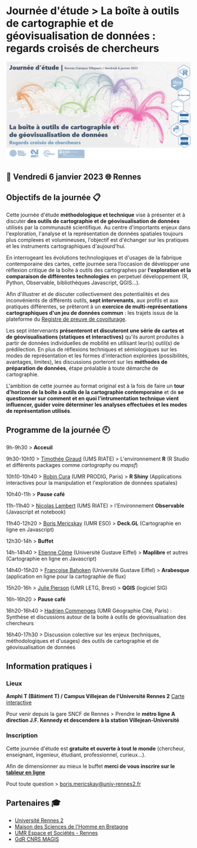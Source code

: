 # Journée d'étude > La boîte à outils de cartographie et de géovisualisation de données : regards croisés de chercheurs 


![alt text](https://raw.githubusercontent.com/magisAR9/JEGeovizRennes/main/VisuelJE_Rennes.PNG)


## :calendar: **Vendredi 6 janvier 2023** :globe_with_meridians: **Rennes**

## Objectifs de la journée :clipboard:

Cette journée d'étude **méthodologique et technique** vise à présenter et à discuter **des outils de cartographie et de géovisualisation de données** utilisés par la communauté scientifique. Au centre d'importants enjeux dans l'exploration, l'analyse et la représentation de données spatiales toujours plus complexes et volumineuses, l'objectif est d'échanger sur les pratiques et les instruments cartographiques d'aujourd'hui. 

En interrogeant les évolutions technologiques et d'usages de la fabrique contemporaine des cartes, cette journée sera l’occasion de développer une réflexion critique de la boîte à outils des cartographes par **l'exploration et la comparaison de différentes technologies** en perpetuel développement (R, Python, Observable, bibliothèques Javascript, QGIS...).

Afin d'illustrer et de discuter collectivement des potentialités et des inconvénients de différents outils, **sept intervenants**, aux profils et aux pratiques différentes, se prêteront à un **exercice de multi-représentations cartographiques d'un jeu de données commun** : les trajets issus de la plateforme du [Registre de preuve de covoiturage](https://covoiturage.beta.gouv.fr/). 

Les sept intervenants **présenteront et discuteront une série de cartes et de géovisualisations (statiques et interactives)** qu'ils auront produites à partir de données individuelles de mobilité en utilisant leur(s) outil(s) de prédilection. En plus de réflexions techniques et sémiologiques sur les modes de représentation et les formes d'interaction explorées (possibilités, avantages, limites), les discussions porteront sur les **méthodes de préparation de données**, étape préalable à toute démarche de cartographie.

L'ambition de cette journée au format original est à la fois de faire un **tour d'horizon de la boîte à outils de la cartographie contemporaine** et de **se questionner sur comment et en quoi l'intrumentation technique vient influencer, guider voire déterminer les analyses effectuées et les modes de représentation utilisés**.


## Programme de la journée :clock10:


9h-9h30 > **Acceuil**

9h30-10h10 > [Timothée Giraud](https://rgeomatic.hypotheses.org/) (UMS RIATE) > L'environnement **R** (R Studio et différents packages comme *cartography* ou *mapsf*)

10h10-10h40 > [Robin Cura](https://geographie-cites.cnrs.fr/membres/robin-cura/) (UMR PRODIG, Paris) > **R Shiny** (Applications interactives pour la manipulation et l'exploration de données spatiales)

10h40-11h > **Pause café**

11h-11h40 > [Nicolas Lambert](https://neocarto.github.io/cv/index.html)  (UMS RIATE) > l'Environnement **Observable** (Javascript et notebook) 

11h40-12h20 > [Boris Mericskay](https://bmericskay.github.io/portfolio/index.html)  (UMR ESO) > **Deck.GL** (Cartographie en ligne en Javascript)

12h30-14h > **Buffet**

14h-14h40 > [Etienne Côme](https://www.comeetie.fr/)  (Université Gustave Eiffel) > **Maplibre** et autres (Cartographie en ligne en Javascript)

14h40-15h20 > [Françoise Bahoken](https://geoflowiz.hypotheses.org/)  (Université Gustave Eiffel) > **Arabesque** (application en ligne pour la cartographie de flux)

15h20-16h > [Julie Pierson](https://www.cnrs.fr/fr/personne/julie-pierson)  (UMR LETG, Brest) > **QGIS** (logiciel SIG) 

16h-16h20 > **Pause café**

16h20-16h40 > [Hadrien Commenges](https://geographie-cites.cnrs.fr/membres/hadrien-commenges/)  (UMR Géographie Cité, Paris) : Synthèse et discussions autour de la boite à outils de géovisualisation des chercheurs

16h40-17h30 > Discussion colective sur les enjeux (techniques, méthodologiques et d'usages) des outils de cartographie et de géovisualisation de données



## Information pratiques ℹ️

### Lieux 

**Amphi T (Bâtiment T) / Campus Villejean de l'Université Rennes 2** [Carte interactive](http://umap.openstreetmap.fr/fr/map/je-geoviz-rennes_828286)

Pour venir depuis la gare SNCF de Rennes > Prendre le **métro ligne A direction J.F. Kennedy et descendere à la station Villejean-Université**

### Inscription

Cette journée d'étude est **gratuite et ouverte à tout le monde** (chercheur, enseignant, ingenieur, étudiant, professionnel, curieux...). 

Afin de dimensionner au mieux le buffet **merci de vous inscrire sur le [tableur en ligne](https://lite.framacalc.org/xk9l7y96xx-9xed)**

Pout toute question > boris.mericskay@univ-rennes2.fr

## Partenaires :mortar_board:

* [Université Rennes 2](https://www.univ-rennes2.fr/)
* [Maison des Sciences de l'Homme en Bretagne](https://www.mshb.fr/)
* [UMR Espace et Sociétés - Rennes](http://eso.cnrs.fr/eso.cnrs.fr/fr/index.html)
* [GdR CNRS MAGIS](http://gdr-magis.imag.fr/renouvellement-du-gdr-magis/)

